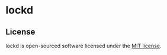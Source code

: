 # lockd

## License

lockd is open-sourced software licensed under the [MIT license](http://opensource.org/licenses/MIT).
